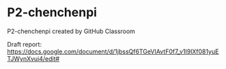 # P2-chenchenpi
P2-chenchenpi created by GitHub Classroom

Draft report: https://docs.google.com/document/d/1jbssQf6TGeVIAvtF0f7_v1I9lXf081yuETJWynXvui4/edit#
